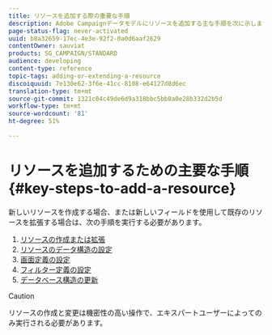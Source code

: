 ```yaml
---
title: リソースを追加する際の重要な手順
description: Adobe Campaignデータモデルにリソースを追加する主な手順を次に示します。
page-status-flag: never-activated
uuid: b8a32659-17ec-4e3e-92f2-0a0d6aaf2629
contentOwner: sauviat
products: SG_CAMPAIGN/STANDARD
audience: developing
content-type: reference
topic-tags: adding-or-extending-a-resource
discoiquuid: 7e130e62-3f6e-41cc-8108-e64127d8d6ec
translation-type: tm+mt
source-git-commit: 1321c84c49de6d9a318bbc5bb8a0e28b332d2b5d
workflow-type: tm+mt
source-wordcount: '81'
ht-degree: 51%

---
```



# リソースを追加するための主要な手順{#key-steps-to-add-a-resource}

新しいリソースを作成する場合、または新しいフィールドを使用して既存のリソースを拡張する場合は、次の手順を実行する必要があります。

1. [リソースの作成または拡張](../../developing/using/creating-or-extending-the-resource.md)
1. [リソースのデータ構造の設定](../../developing/using/configuring-the-resource-s-data-structure.md)
1. [画面定義の設定](../../developing/using/configuring-the-screen-definition.md)
1. [フィルター定義の設定](../../developing/using/configuring-filter-definition.md)
1. [データベース構造の更新](../../developing/using/updating-the-database-structure.md)

>[!CAUTION]
>
>リソースの作成と変更は機密性の高い操作で、エキスパートユーザーによってのみ実行される必要があります。

